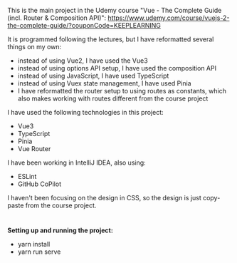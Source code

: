 This is the main project in the Udemy course "Vue - The Complete Guide (incl. Router & Composition API)": https://www.udemy.com/course/vuejs-2-the-complete-guide/?couponCode=KEEPLEARNING

It is programmed following the lectures, but I have reformatted several things on my own:
- instead of using Vue2, I have used the Vue3
- instead of using options API setup, I have used the composition API
- instead of using JavaScript, I have used TypeScript
- instead of using Vuex state management, I have used Pinia
- I have reformatted the router setup to using routes as constants, which also makes working with routes different from the course project

I have used the following technologies in this project:
- Vue3
- TypeScript
- Pinia
- Vue Router

I have been working in IntelliJ IDEA, also using:
- ESLint
- GitHub CoPilot

I haven't been focusing on the design in CSS, so the design is just copy-paste from the course project.



#
**Setting up and running the project:**
- yarn install
- yarn run serve